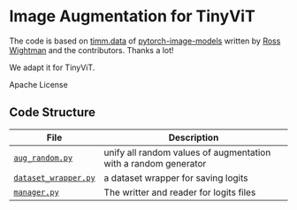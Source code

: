 # Image Augmentation for TinyViT

The code is based on [timm.data](https://github.com/rwightman/pytorch-image-models/tree/master/timm/data) of [pytorch-image-models](https://github.com/rwightman/pytorch-image-models) written by [Ross Wightman](https://github.com/rwightman) and the contributors. Thanks a lot!

We adapt it for TinyViT.

Apache License

## Code Structure

File                                         | Description
---------------------------------------------|--------------------------
[`aug_random.py`](./aug_random.py)           | unify all random values of augmentation with a random generator
[`dataset_wrapper.py`](./dataset_wrapper.py) | a dataset wrapper for saving logits
[`manager.py`](./manager.py)                 | The writter and reader for logits files
